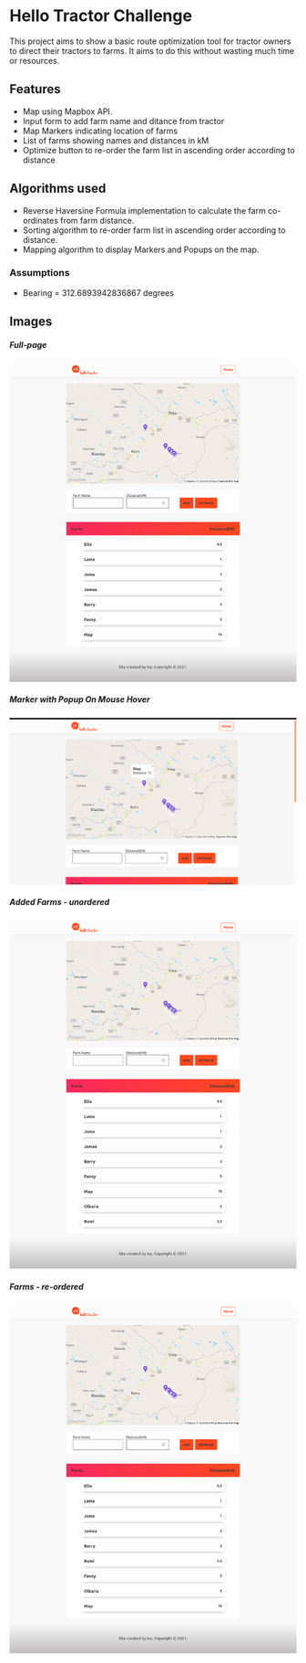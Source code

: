 # Hello Tractor Challenge

This project aims to show a basic route optimization tool for tractor owners to direct 
their tractors to farms. It aims to do this without wasting much time or resources.

## Features

* Map using Mapbox API.
* Input form to add farm name and ditance from tractor
* Map Markers indicating location of farms
* List of farms showing names and distances in kM
* Optimize button to re-order the farm list in ascending order according to distance

## Algorithms used

* Reverse Haversine Formula implementation to calculate the farm co-ordinates from farm distance.
* Sorting algorithm to re-order farm list in ascending order according to distance.
* Mapping algorithm to display Markers and Popups on the map.

### Assumptions 
* Bearing = 312.6893942836867 degrees

## Images

##### Full-page

![image](./src/hello-tractor1.png)

##### Marker with Popup On Mouse Hover

![image](./src/hello-tractor2.png)

##### Added Farms - unordered 

![image](./src/hello-tractor3.png)

##### Farms - re-ordered

![image](./src/hello-tractor4.png)